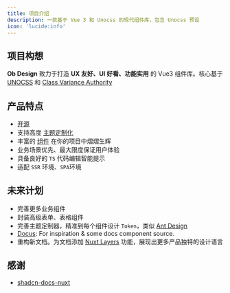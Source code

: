 ```yaml
---
title: 项目介绍
description: 一款基于 Vue 3 和 Unocss 的现代组件库，包含 Unocss 预设
icon: 'lucide:info'
---
```


## 项目构想

**Ob Design** 致力于打造 **UX 友好、UI 好看、功能实用** 的 Vue3 组件库。核心基于 [UNOCSS](https://unocss.dev/) 和 [Class Variance Authority](https://cva.style/docs)

## 产品特点

- [开源](https://github.com/JUNERDD/ob-design)
- 支持高度 [主题定制化](/components/configuration)
- 丰富的 [组件](/components/writing/components) 在你的项目中熠熠生辉
- 业务场景优先、最大限度保证用户体验
- 具备良好的 `TS` 代码编辑智能提示
- 适配 `SSR` 环境、`SPA`环境

## 未来计划

- 完善更多业务组件
- 封装高级表单、表格组件
- 完善主题定制器，精准到每个组件设计 `Token`，类似 [Ant Design](https://ant-design.antgroup.com/docs/react/migrate-less-variables-cn)
- [Docus](https://docus.dev/): For inspiration & some docs component source.
- 重构新文档。为文档添加 [Nuxt Layers](https://nuxt.com/docs/getting-started/layers) 功能，展现出更多产品独特的设计语言

## 感谢

 - [shadcn-docs-nuxt](https://github.com/ZTL-UwU/shadcn-docs-nuxt)

